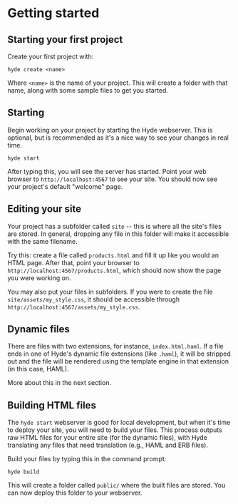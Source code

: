 Getting started
===============

Starting your first project
---------------------------

Create your first project with:

    hyde create <name>

Where `<name>` is the name of your project. This will create a folder with that
name, along with some sample files to get you started.

Starting
--------

Begin working on your project by starting the Hyde webserver. This is optional,
but is recommended as it's a nice way to see your changes in real time.

    hyde start

After typing this, you will see the server has started. Point your web browser to
`http://localhost:4567` to see your site. You should now see your project's
default "welcome" page.


Editing your site
-----------------

Your project has a subfolder called `site` -- this is where all the site's files are
stored. In general, dropping any file in this folder will make it accessible with the
same filename.

Try this: create a file called `products.html` and fill it up like you would an
HTML page. After that, point your browser to `http://localhost:4567/products.html`,
which should now show the page you were working on.

You may also put your files in subfolders. If you were to create the file
`site/assets/my_style.css`, it should be accessible through
`http://localhost:4567/assets/my_style.css`.

Dynamic files
-------------

There are files with two extensions, for instance, `index.html.haml`. If a file
ends in one of Hyde's dynamic file extensions (like `.haml`), it will be stripped
out and the file will be rendered using the template engine in that extension (in
this case, HAML).

More about this in the next section.

Building HTML files
-------------------

The `hyde start` webserver is good for local development, but when it's time to
deploy your site, you will need to build your files. This process outputs raw
HTML files for your entire site (for the dynamic files), with Hyde translating
any files that need translation (e.g., HAML and ERB files).

Build your files by typing this in the command prompt:

    hyde build

This will create a folder called `public/` where the built files are stored.
You can now deploy this folder to your webserver.

